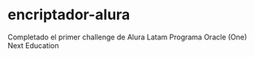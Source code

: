 # encriptador-alura
<p>Completado el primer challenge de Alura Latam Programa Oracle (One) Next Education
